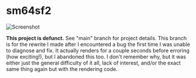 # sm64sf2
![Screenshot](https://github.com/x4fx77x4f/sm64sf/assets/70858634/4bdadaab-0235-4762-86bd-0675de7ccf5b)

**This project is defunct.** See "main" branch for project details. This branch is for the rewrite I made after I encountered a bug the first time I was unable to diagnose and fix. It actually renders for a couple seconds before erroring (how exciting!), but I abandoned this too. I don't remember why, but it was either just the general difficulty of it all, lack of interest, and/or the exact same thing again but with the rendering code.
